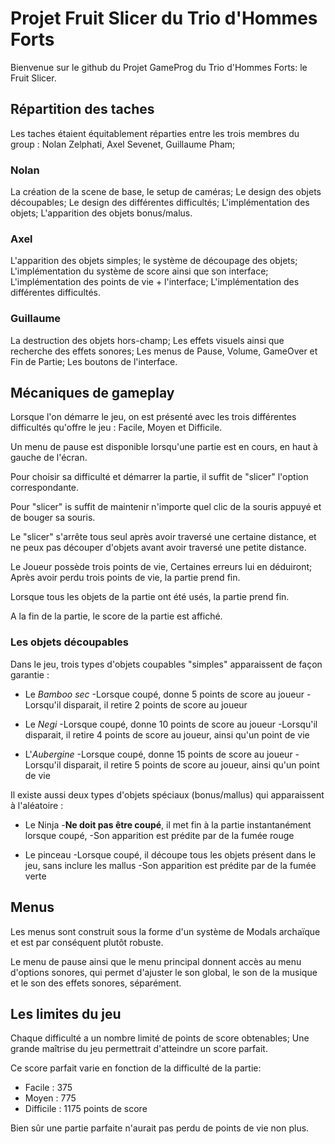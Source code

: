 ﻿# Projet Fruit Slicer du Trio d'Hommes Forts

Bienvenue sur le github du Projet GameProg du Trio d'Hommes Forts: le Fruit Slicer.


## Répartition des taches

Les taches étaient équitablement réparties entre les trois membres du group :
Nolan Zelphati, Axel Sevenet, Guillaume Pham;

### Nolan

La création de la scene de base, le setup de caméras;
Le design des objets découpables;
Le design des différentes difficultés;
L'implémentation des objets;
L'apparition des objets bonus/malus.

### Axel

L'apparition des objets simples;
le système de découpage des objets;
L'implémentation du système de score ainsi que son interface;
L'implémentation des points de vie + l'interface;
L'implémentation des différentes difficultés.

### Guillaume

La destruction des objets hors-champ;
Les effets visuels ainsi que recherche des effets sonores;
Les menus de Pause, Volume, GameOver et Fin de Partie;
Les boutons de l'interface.


## Mécaniques de gameplay
Lorsque l'on démarre le jeu, on est présenté avec les trois différentes difficultés qu'offre le jeu :
Facile, Moyen et Difficile.

Un menu de pause est disponible lorsqu'une partie est en cours, en haut à gauche de l'écran.

Pour choisir sa difficulté et démarrer la partie, il suffit de "slicer" l'option correspondante.

Pour "slicer" is suffit de maintenir n'importe quel clic de la souris appuyé et de bouger sa souris.

Le "slicer" s'arrête tous seul après avoir traversé une certaine distance, et ne peux pas découper d'objets avant avoir traversé une petite distance.

Le Joueur possède trois points de vie,
Certaines erreurs lui en déduiront;
Après avoir perdu trois points de vie, la partie prend fin.

Lorsque tous les objets de la partie ont été usés, la partie prend fin.

A la fin de la partie, le score de la partie est affiché.


### Les objets découpables

Dans le jeu, trois types d'objets coupables "simples" apparaissent de façon garantie :
- Le *Bamboo sec*
	-Lorsque coupé, donne 5 points de score au joueur
	-Lorsqu'il disparait, il retire 2 points de score au joueur

- Le *Negi*
	-Lorsque coupé, donne 10 points de score au joueur
	-Lorsqu'il disparait, il retire 4 points de score au joueur, ainsi qu'un point de vie
	
- L'*Aubergine*
	-Lorsque coupé, donne 15 points de score au joueur
	-Lorsqu'il disparait, il retire 5 points de score au joueur, ainsi qu'un point de vie

Il existe aussi deux types d'objets spéciaux (bonus/mallus) qui apparaissent à l'aléatoire :
- Le Ninja
	-**Ne doit pas être coupé**, il met fin à la partie instantanément lorsque coupé,
	-Son apparition est prédite par de la fumée rouge
	
- Le pinceau
	-Lorsque coupé, il découpe tous les objets présent dans le jeu, sans inclure les mallus
	-Son apparition est prédite par de la fumée verte

## Menus

Les menus sont construit sous la forme d'un système de Modals archaïque et est par conséquent plutôt robuste.

Le menu de pause ainsi que le menu principal donnent accès au menu d'options sonores, qui permet d'ajuster le son global, le son de la musique et le son des effets sonores, séparément.


## Les limites du jeu

Chaque difficulté a un nombre limité de points de score obtenables;
Une grande maîtrise du jeu permettrait d'atteindre un score parfait.

Ce score parfait varie en fonction de la difficulté de la partie:
- Facile : 375
- Moyen : 775
- Difficile : 1175 points de score

Bien sûr une partie parfaite n'aurait pas perdu de points de vie non plus.
